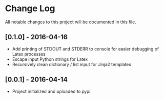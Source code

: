 # Change Log

All notable changes to this project will be documented in this file.

## [0.1.0] - 2016-04-16

* Add printing of STDOUT and STDERR to console for easier debugging of Latex processes
* Escape input Python strings for Latex
* Recursively clean dictionary / list input for Jinja2 templates

## [0.0.1] - 2016-04-14

* Project initialized and uploaded to pypi
